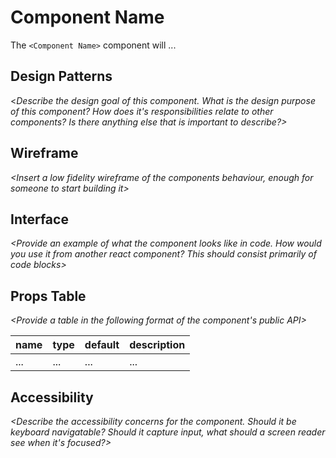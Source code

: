 # Component Name
The `<Component Name>` component will ... *<Add a breif description of the component>*

## Design Patterns

<*Describe the design goal of this component. What is the design purpose of this component? How does it's responsibilities relate to other components? Is there anything else that is important to describe?>*

## Wireframe

*<Insert a low fidelity wireframe of the components behaviour, enough for someone to start building it>*

## Interface

*<Provide an example of what the component looks like in code. How would you use it from another react component? This should consist primarily of code blocks>*

## Props Table

*<Provide a table in the following format of the component's public API>*

| name | type | default | description |
| --- | --- | --- | --- |
| ... | ... | ... | ... |


## Accessibility

*<Describe the accessibility concerns for the component.  Should it be keyboard navigatable? Should it capture input, what should a screen reader see when it's focused?>*